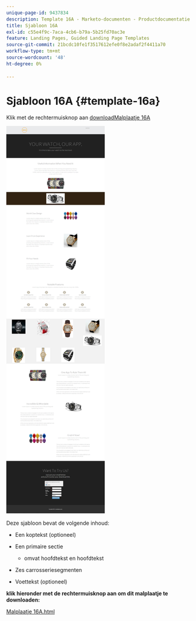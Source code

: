 ```yaml
---
unique-page-id: 9437834
description: Template 16A - Marketo-documenten - Productdocumentatie
title: Sjabloon 16A
exl-id: c55e4f9c-7aca-4cb6-b79a-5b25fd70ac3e
feature: Landing Pages, Guided Landing Page Templates
source-git-commit: 21bcdc10fe1f3517612efe0f8e2adaf2f4411a70
workflow-type: tm+mt
source-wordcount: '48'
ht-degree: 0%

---
```


# Sjabloon 16A {#template-16a}

Klik met de rechtermuisknop aan [ downloadMalplaatje 16A ](https://experienceleague.adobe.com/landing/marketo/lp-templates/template-16a.html?lang=nl-NL)

![](assets/image2015-8-14-10-3a19-3a21.png)

Deze sjabloon bevat de volgende inhoud:

* Een koptekst (optioneel)
* Een primaire sectie

   * omvat hoofdtekst en hoofdtekst

* Zes carrosseriesegmenten
* Voettekst (optioneel)

**klik hieronder met de rechtermuisknop aan om dit malplaatje te downloaden:**

[ Malplaatje 16A.html ](https://experienceleague.adobe.com/landing/marketo/lp-templates/template-16a.html?lang=nl-NL)
